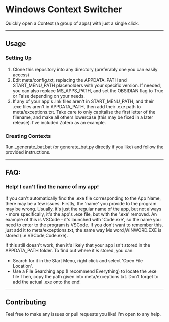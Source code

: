 # Windows Context Switcher

Quickly open a Context (a group of apps) with just a single click.

---
## Usage

### Setting Up
1. Clone this repository into any directory (preferably one you can easily access)
2. Edit meta/config.txt, replacing the APPDATA_PATH and START_MENU_PATH placeholders with your specific version. If needed, you can also replace MS_APPS_PATH, and set the OBSIDIAN flag to True or False depending on your needs.
3. If any of your app's .lnk files aren't in START_MENU_PATH, and their .exe files aren't in APPDATA_PATH, then add their .exe path to meta/exceptions.txt. Take care to only capitalise the first letter of the filename, and make all others lowercase (this may be fixed in a later release). I've included Zotero as an example.

### Creating Contexts
Run _generate_bat.bat (or generate_bat.py directly if you like) and follow the provided instructions. 

---
## FAQ:

### Help! I can't find the name of my app!
If you can't automatically find the .exe file corresponding to the App Name, there may be a few issues.
Firstly, the 'name' you provide to the program may be wrong. Usually, it's just the regular name of the app, but not always - more specifically, it's the app's .exe file, but with the '.exe' removed.
An example of this is VSCode - it's launched with 'Code.exe', so the name you need to enter to the program is VSCode. If you don't want to remember this, just add it to meta/exceptions.txt, the same way Ms word,WINWORD.EXE is stored (i.e VSCode,Code.exe).

If this still doesn't work, then it's likely that your app isn't stored in the APPDATA_PATH folder. To find out where it _is_ stored, you can:
- Search for it in the Start Menu, right click and select 'Open File Location'. 
- Use a File Searching app (I recommend Everything) to locate the .exe file
Then, copy the path given into meta/exceptions.txt. Don't forget to add the actual .exe onto the end!

---

## Contributing

Feel free to make any issues or pull requests you like! I'm open to any help.
